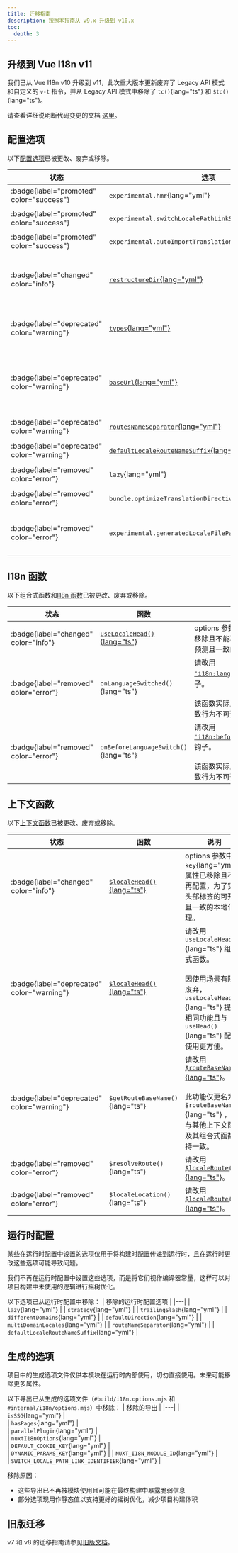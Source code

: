 ```yaml
---
title: 迁移指南
description: 按照本指南从 v9.x 升级到 v10.x
toc:
  depth: 3
---
```


## 升级到 Vue I18n v11

我们已从 Vue I18n v10 升级到 v11，此次重大版本更新废弃了 Legacy API 模式和自定义的 `v-t` 指令，并从 Legacy API 模式中移除了 `tc()`{lang="ts"} 和 `$tc()`{lang="ts"}。

请查看详细说明断代码变更的文档 [这里](https://vue-i18n.intlify.dev/guide/migration/breaking11.html)。

## 配置选项

以下[配置选项](/docs/api/options)已被更改、废弃或移除。

| 状态 | 选项 | 说明 |
|---|---|---|
| :badge{label="promoted" color="success"} | `experimental.hmr`{lang="yml"} | 默认启用并重命名为 [`hmr`{lang="yml"}](/docs/api/options#hmr) |
| :badge{label="promoted" color="success"} | `experimental.switchLocalePathLinkSSR`{lang="yml"} | 默认启用，且已移除禁用此功能的选项。 |
| :badge{label="promoted" color="success"} | `experimental.autoImportTranslationFunctions`{lang="yml"} | 默认启用并重命名为 [`autoDeclare`{lang="yml"}](/docs/api/options#autodeclare) |
| :badge{label="changed" color="info"} | [`restructureDir`{lang="yml"}](/docs/api/options#restructuredir) | 不再支持禁用。<br><br>我们建议保持未设置状态以使用默认值 `'i18n'`{lang="ts"}。 |
| :badge{label="deprecated" color="warning"} | [`types`{lang="yml"}](/docs/api/options#types) | v11 仅支持 `'composition'`{lang="yml"} 类型，与 Vue I18n v12 保持一致。 |
| :badge{label="deprecated" color="warning"} | [`baseUrl`{lang="yml"}](/docs/api/options#baseurl) | 仅允许字符串值配置，不再支持函数配置。<br><br>对于复杂场景，请使用运行时配置或依赖多域本地化来设置基础 URL。 |  
| :badge{label="deprecated" color="warning"} | [`routesNameSeparator`{lang="yml"}](/docs/api/options#routesnameseparator) | 文档中标记为内部使用，最终用户使用场景不明确。 |
| :badge{label="deprecated" color="warning"} | [`defaultLocaleRouteNameSuffix`{lang="yml"}](/docs/api/options#defaultlocaleroutenamesuffix) | 文档中标记为内部使用，最终用户使用场景不明确。 |
| :badge{label="removed" color="error"} | `lazy`{lang="yml"} | 现已对所有本地化文件默认启用懒加载。 |
| :badge{label="removed" color="error"} | `bundle.optimizeTranslationDirective`{lang="yml"} | 功能已禁用并完全移除，详情见 [该问题讨论](https://github.com/nuxt-modules/i18n/issues/3238#issuecomment-2672492536)。 |
| :badge{label="removed" color="error"} | `experimental.generatedLocaleFilePathFormat`{lang="yml"} | 本模块配置的文件路径（如 locale 文件、vue-i18n 配置）已完全从构建中移除，此选项已无效。 |

## I18n 函数

以下组合式函数和[I18n 函数](/docs/api/vue-i18n)已被更改、废弃或移除。

| 状态 | 函数 | 说明 |
|---|---|---|
| :badge{label="changed" color="info"}| [`useLocaleHead()`{lang="ts"}](/docs/composables/use-locale-head) | options 参数中的 `key`{lang="yml"} 属性已移除且不能再配置，为了实现头部标签的可预测且一致的本地化管理。 |
| :badge{label="removed" color="error"} | `onLanguageSwitched()`{lang="ts"} | 请改用 [`'i18n:languageSwitched'`{lang="ts"}](/docs/guide/runtime-hooks) 钩子。<br><br>该函数实际上是调用钩子而非订阅钩子，导致行为不可预测。 |
| :badge{label="removed" color="error"} | `onBeforeLanguageSwitch()`{lang="ts"} | 请改用 [`'i18n:beforeLanguageSwitch'`{lang="ts"}](/docs/guide/runtime-hooks) 钩子。<br><br>该函数实际上是调用钩子而非订阅钩子，导致行为不可预测。 |

## 上下文函数

以下[上下文函数](/docs/api/nuxt)已被更改、废弃或移除。

| 状态 | 函数 | 说明 |
|---|---|---|
| :badge{label="changed" color="info"}| [`$localeHead()`{lang="ts"}](/docs/api/nuxt#localehead) | options 参数中的 `key`{lang="yml"} 属性已移除且不能再配置，为了实现头部标签的可预测且一致的本地化管理。 |
| :badge{label="deprecated" color="warning"} | [`$localeHead()`{lang="ts"}](/docs/api/nuxt#localehead) | 请改用 `useLocaleHead()`{lang="ts"} 组合式函数。<br><br>因使用场景有限被废弃，`useLocaleHead()`{lang="ts"} 提供相同功能且与 `useHead()`{lang="ts"} 配合使用更方便。 |
| :badge{label="deprecated" color="warning"} | `$getRouteBaseName()`{lang="ts"} | 请改用 [`$routeBaseName()`{lang="ts"}](/docs/api/nuxt#routebasename)。<br><br>此功能仅更名为 `$routeBaseName()`{lang="ts"} ，以与其他上下文函数及其组合式函数保持一致。 |
| :badge{label="removed" color="error"} | `$resolveRoute()`{lang="ts"} | 请改用 [`$localeRoute()`{lang="ts"}](/docs/api/nuxt#localeroute)。 |
| :badge{label="removed" color="error"} | `$localeLocation()`{lang="ts"} | 请改用 [`$localeRoute()`{lang="ts"}](/docs/api/nuxt#localeroute)。 |

## 运行时配置

某些在运行时配置中设置的选项仅用于将构建时配置传递到运行时，且在运行时更改这些选项可能导致问题。

我们不再在运行时配置中设置这些选项，而是将它们视作编译器常量，这样可以对项目构建中未使用的逻辑进行摇树优化。

以下选项已从运行时配置中移除：
| 移除的运行时配置选项 |
|---|
| `lazy`{lang="yml"} |
| `strategy`{lang="yml"} |
| `trailingSlash`{lang="yml"} |
| `differentDomains`{lang="yml"} | 
| `defaultDirection`{lang="yml"} |
| `multiDomainLocales`{lang="yml"} |
| `routeNameSeparator`{lang="yml"} |
| `defaultLocaleRouteNameSuffix`{lang="yml"} |

## 生成的选项

项目中的生成选项文件仅供本模块在运行时内部使用，切勿直接使用。未来可能移除更多属性。

以下导出已从生成的选项文件（`#build/i18n.options.mjs` 和 `#internal/i18n/options.mjs`）中移除：
| 移除的导出 | 
|---|
| `isSSG`{lang="yml"} |  
| `hasPages`{lang="yml"} |  
| `parallelPlugin`{lang="yml"} |  
| `nuxtI18nOptions`{lang="yml"} |  
| `DEFAULT_COOKIE_KEY`{lang="yml"} |  
| `DYNAMIC_PARAMS_KEY`{lang="yml"} | 
| `NUXT_I18N_MODULE_ID`{lang="yml"} |  
| `SWITCH_LOCALE_PATH_LINK_IDENTIFIER`{lang="yml"} | 

移除原因：  
* 这些导出已不再被模块使用且可能在最终构建中暴露脆弱信息  
* 部分选项现用作静态值以支持更好的摇树优化，减少项目构建体积  

## 旧版迁移

v7 和 v8 的迁移指南请参见[旧版文档](https://v9.i18n.nuxtjs.org/docs/guide/migrating)。
